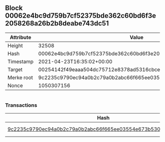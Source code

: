 ## Block 00062e4bc9d759b7cf52375bde362c60bd6f3e2058268a26b2b8deabe743dc51

Attribute | Value
--- | ---
Height | 32508
Hash | 00062e4bc9d759b7cf52375bde362c60bd6f3e2058268a26b2b8deabe743dc51
Timestamp | 2021-04-23T16:35:02+00:00
Target | 00254142f49eaaa504dc75712e8378ad5316cbcead634704b3734b6271167cc4
Merke root | 9c2235c9790ec94a0b2c79a0b2abc66f665ee03554e673b5308fdfc7f1d774ea
Nonce | 1050307156

```

```

### Transactions

Hash | Amount
--- | ---
[9c2235c9790ec94a0b2c79a0b2abc66f665ee03554e673b5308fdfc7f1d774ea](9c2235c9790ec94a0b2c79a0b2abc66f665ee03554e673b5308fdfc7f1d774ea.md) | 10.00000000 SKEPTI 
